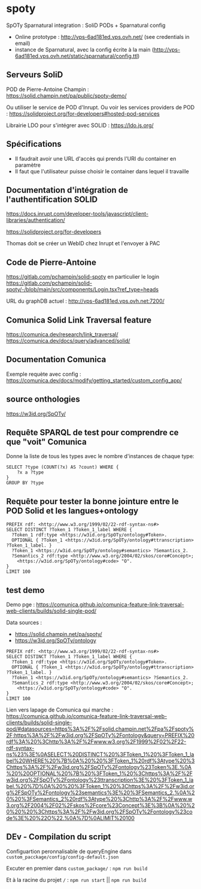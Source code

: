 # spoty
SpOTy Sparnatural integration : SoliD PODs + Sparnatural config


- Online prototype : http://vps-6ad181ed.vps.ovh.net/ (see credentials in email)
- instance de Sparnatural, avec la config écrite à la main (http://vps-6ad181ed.vps.ovh.net/static/sparnatural/config.ttl)



## Serveurs SoliD

POD de Pierre-Antoine Champin : https://solid.champin.net/pa/public/spoty-demo/

Ou utiliser le service de POD d'Inrupt. Ou voir les services providers de POD : https://solidproject.org/for-developers#hosted-pod-services

Librairie LDO pour s'intégrer avec SOLID : https://ldo.js.org/

## Spécifications

- Il faudrait avoir une URL d'accès qui prends l'URI du container en paramètre
- Il faut que l'utilisateur puisse choisir le container dans lequel il travaille

## Documentation d'intégration de l'authentification SOLID

https://docs.inrupt.com/developer-tools/javascript/client-libraries/authentication/

https://solidproject.org/for-developers

Thomas doit se créer un WebID chez Inrupt et l'envoyer à PAC

## Code de Pierre-Antoine

https://gitlab.com/pchampin/solid-spoty en particulier le login https://gitlab.com/pchampin/solid-spoty/-/blob/main/src/components/Login.tsx?ref_type=heads

URL du graphDB actuel : http://vps-6ad181ed.vps.ovh.net:7200/

## Comunica Solid Link Traversal feature

https://comunica.dev/research/link_traversal/
https://comunica.dev/docs/query/advanced/solid/

## Documentation Comunica

Exemple requète avec config : https://comunica.dev/docs/modify/getting_started/custom_config_app/

## source onthologies 

https://w3id.org/SpOTy/

## Requête SPARQL de test pour comprendre ce que "voit" Comunica

Donne la liste de tous les types avec le nombre d'instances de chaque type:

```sparql
SELECT ?type (COUNT(?x) AS ?count) WHERE {
    ?x a ?type 
}
GROUP BY ?type
```

## Requête pour tester la bonne jointure entre le POD Solid et les langues+ontology

```sparql
PREFIX rdf: <http://www.w3.org/1999/02/22-rdf-syntax-ns#>
SELECT DISTINCT ?Token_1 ?Token_1_label WHERE {
  ?Token_1 rdf:type <https://w3id.org/SpOTy/ontology#Token>.
  OPTIONAL { ?Token_1 <https://w3id.org/SpOTy/ontology#ttranscription> ?Token_1_label. }
  ?Token_1 <https://w3id.org/SpOTy/ontology#semantics> ?Semantics_2.
  ?Semantics_2 rdf:type <http://www.w3.org/2004/02/skos/core#Concept>;
    <https://w3id.org/SpOTy/ontology#code> "O".
}
LIMIT 100
```

## test demo
Demo pge : https://comunica.github.io/comunica-feature-link-traversal-web-clients/builds/solid-single-pod/

Data sources : 
- https://solid.champin.net/pa/spoty/
- https://w3id.org/SpOTy/ontology


```sparql
PREFIX rdf: <http://www.w3.org/1999/02/22-rdf-syntax-ns#>
SELECT DISTINCT ?Token_1 ?Token_1_label WHERE {
  ?Token_1 rdf:type <https://w3id.org/SpOTy/ontology#Token>.
  OPTIONAL { ?Token_1 <https://w3id.org/SpOTy/ontology#ttranscription> ?Token_1_label. }
  ?Token_1 <https://w3id.org/SpOTy/ontology#semantics> ?Semantics_2.
  ?Semantics_2 rdf:type <http://www.w3.org/2004/02/skos/core#Concept>;
    <https://w3id.org/SpOTy/ontology#code> "O".
}
LIMIT 100
```
Lien vers lapage de Comunica qui marche : https://comunica.github.io/comunica-feature-link-traversal-web-clients/builds/solid-single-pod/#datasources=https%3A%2F%2Fsolid.champin.net%2Fpa%2Fspoty%2F;https%3A%2F%2Fw3id.org%2FSpOTy%2Fontology&query=PREFIX%20rdf%3A%20%3Chttp%3A%2F%2Fwww.w3.org%2F1999%2F02%2F22-rdf-syntax-ns%23%3E%0ASELECT%20DISTINCT%20%3FToken_1%20%3FToken_1_label%20WHERE%20%7B%0A%20%20%3FToken_1%20rdf%3Atype%20%3Chttps%3A%2F%2Fw3id.org%2FSpOTy%2Fontology%23Token%3E.%0A%20%20OPTIONAL%20%7B%20%3FToken_1%20%3Chttps%3A%2F%2Fw3id.org%2FSpOTy%2Fontology%23ttranscription%3E%20%3FToken_1_label.%20%7D%0A%20%20%3FToken_1%20%3Chttps%3A%2F%2Fw3id.org%2FSpOTy%2Fontology%23semantics%3E%20%3FSemantics_2.%0A%20%20%3FSemantics_2%20rdf%3Atype%20%3Chttp%3A%2F%2Fwww.w3.org%2F2004%2F02%2Fskos%2Fcore%23Concept%3E%3B%0A%20%20%20%20%3Chttps%3A%2F%2Fw3id.org%2FSpOTy%2Fontology%23code%3E%20%22O%22.%0A%7D%0ALIMIT%20100


## DEv - Compilation du script

Configuartion peronnalisable de queryEngine dans `custom_pacckage/config/config-default.json`

Excuter en premier dans `custom_package/` : `npm run build`

Et à la racine du projet `/` : `npm run start` || `npm run build`